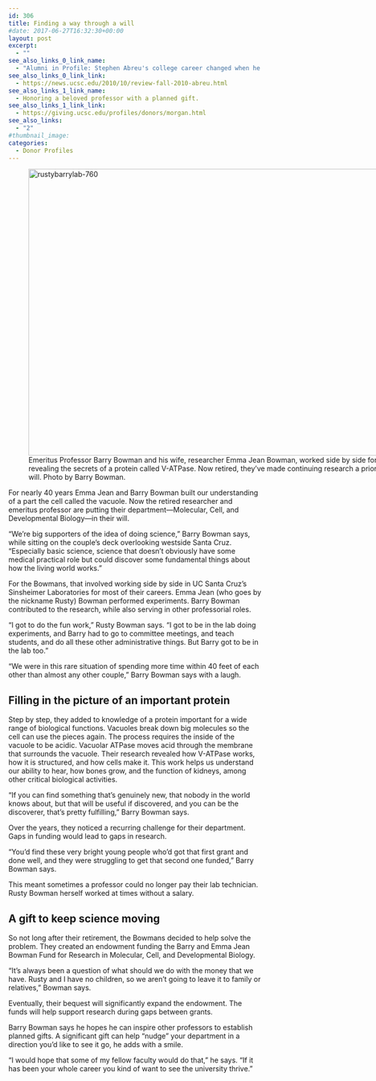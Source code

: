 ```yaml
---
id: 306
title: Finding a way through a will
#date: 2017-06-27T16:32:30+00:00
layout: post
excerpt:
  - ""
see_also_links_0_link_name:
  - "Alumni in Profile: Stephen Abreu's college career changed when he met professor Barry Bowman."
see_also_links_0_link_link:
  - https://news.ucsc.edu/2010/10/review-fall-2010-abreu.html
see_also_links_1_link_name:
  - Honoring a beloved professor with a planned gift.
see_also_links_1_link_link:
  - https://giving.ucsc.edu/profiles/donors/morgan.html
see_also_links:
  - "2"
#thumbnail_image:
categories:
  - Donor Profiles
---
```

<figure id="attachment_307" style="width: 760px" class="wp-caption aligncenter"><img class="size-full wp-image-307" src="http://live-ucsc-giving.pantheonsite.io/wp-content/uploads/2017/08/rustybarrylab-760.jpg" alt="rustybarrylab-760" width="760" height="570" srcset="https://ucsc-giving.lndo.site/wp-content/uploads/2017/08/rustybarrylab-760.jpg 760w, https://ucsc-giving.lndo.site/wp-content/uploads/2017/08/rustybarrylab-760-300x225.jpg 300w" sizes="(max-width: 760px) 100vw, 760px" /><figcaption class="wp-caption-text">Emeritus Professor Barry Bowman and his wife, researcher Emma Jean Bowman, worked side by side for decades revealing the secrets of a protein called V-ATPase. Now retired, they&#8217;ve made continuing research a priority in their will. Photo by Barry Bowman.</figcaption></figure> 





For nearly 40 years Emma Jean and Barry Bowman built our understanding of a part the cell called the vacuole. Now the retired researcher and emeritus professor are putting their department—Molecular, Cell, and Developmental Biology—in their will.

“We’re big supporters of the idea of doing science,” Barry Bowman says, while sitting on the couple’s deck overlooking westside Santa Cruz. “Especially basic science, science that doesn’t obviously have some medical practical role but could discover some fundamental things about how the living world works.”

For the Bowmans, that involved working side by side in UC Santa Cruz’s Sinsheimer Laboratories for most of their careers. Emma Jean (who goes by the nickname Rusty) Bowman performed experiments. Barry Bowman contributed to the research, while also serving in other professorial roles.

“I got to do the fun work,” Rusty Bowman says. “I got to be in the lab doing experiments, and Barry had to go to committee meetings, and teach students, and do all these other administrative things. But Barry got to be in the lab too.”

“We were in this rare situation of spending more time within 40 feet of each other than almost any other couple,” Barry Bowman says with a laugh.

## Filling in the picture of an important protein

Step by step, they added to knowledge of a protein important for a wide range of biological functions. Vacuoles break down big molecules so the cell can use the pieces again. The process requires the inside of the vacuole to be acidic. Vacuolar ATPase moves acid through the membrane that surrounds the vacuole. Their research revealed how V-ATPase works, how it is structured, and how cells make it. This work helps us understand our ability to hear, how bones grow, and the function of kidneys, among other critical biological activities.

“If you can find something that’s genuinely new, that nobody in the world knows about, but that will be useful if discovered, and you can be the discoverer, that’s pretty fulfilling,” Barry Bowman says.

Over the years, they noticed a recurring challenge for their department. Gaps in funding would lead to gaps in research.

“You’d find these very bright young people who’d got that first grant and done well, and they were struggling to get that second one funded,” Barry Bowman says.

This meant sometimes a professor could no longer pay their lab technician. Rusty Bowman herself worked at times without a salary.

## A gift to keep science moving

So not long after their retirement, the Bowmans decided to help solve the problem. They created an endowment funding the Barry and Emma Jean Bowman Fund for Research in Molecular, Cell, and Developmental Biology.

“It’s always been a question of what should we do with the money that we have. Rusty and I have no children, so we aren’t going to leave it to family or relatives,” Bowman says.

Eventually, their bequest will significantly expand the endowment. The funds will help support research during gaps between grants.

Barry Bowman says he hopes he can inspire other professors to establish planned gifts. A significant gift can help “nudge” your department in a direction you’d like to see it go, he adds with a smile.

“I would hope that some of my fellow faculty would do that,” he says. “If it has been your whole career you kind of want to see the university thrive.”